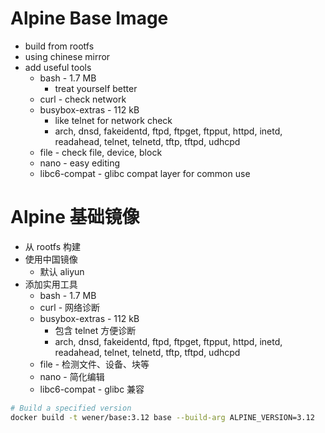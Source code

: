# Alpine Base Image

- build from rootfs
- using chinese mirror
- add useful tools
  - bash - 1.7 MB
    - treat yourself better
  - curl - check network
  - busybox-extras - 112 kB
    - like telnet for network check
    - arch, dnsd, fakeidentd, ftpd, ftpget, ftpput, httpd, inetd, readahead, telnet, telnetd, tftp, tftpd, udhcpd
  - file - check file, device, block
  - nano - easy editing
  - libc6-compat - glibc compat layer for common use

<!-- lang:zh -->

# Alpine 基础镜像

- 从 rootfs 构建
- 使用中国镜像
  - 默认 aliyun
- 添加实用工具
  - bash - 1.7 MB
  - curl - 网络诊断
  - busybox-extras - 112 kB
    - 包含 telnet 方便诊断
    - arch, dnsd, fakeidentd, ftpd, ftpget, ftpput, httpd, inetd, readahead, telnet, telnetd, tftp, tftpd, udhcpd
  - file - 检测文件、设备、块等
  - nano - 简化编辑
  - libc6-compat - glibc 兼容

```bash
# Build a specified version
docker build -t wener/base:3.12 base --build-arg ALPINE_VERSION=3.12
```
